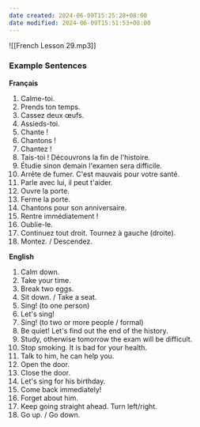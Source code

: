 ```yaml
---
date created: 2024-06-09T15:25:28+08:00
date modified: 2024-06-09T15:51:53+08:00
---
```

![[French Lesson 29.mp3]]

### Example Sentences

**Français**

1. Calme-toi.
2. Prends ton temps.
3. Cassez deux œufs.
4. Assieds-toi.
5. Chante !
6. Chantons !
7. Chantez !
8. Tais-toi ! Découvrons la fin de l'histoire. 
9. Étudie sinon demain l'examen sera difficile.
10. Arrête de fumer. C'est mauvais pour votre santé.
11. Parle avec lui, il peut t'aider.
12. Ouvre la porte.
13. Ferme la porte.
14. Chantons pour son anniversaire.
15. Rentre immédiatement !
16. Oublie-le.
17. Continuez tout droit. Tournez à gauche (droite). 
18. Montez. / Descendez.

**English**

1. Calm down.
2. Take your time.
3. Break two eggs.
4. Sit down. / Take a seat. 
5. Sing! (to one person)
6. Let's sing!
7. Sing! (to two or more people / formal)
8. Be quiet! Let's find out the end of the history.
9. Study, otherwise tomorrow the exam will be difficult.
10. Stop smoking. It is bad for your health.
11. Talk to him, he can help you.
12. Open the door.
13. Close the door.
14. Let's sing for his birthday.
15. Come back immediately!
16. Forget about him.
17. Keep going straight ahead. Turn left/right.
18. Go up. / Go down.


